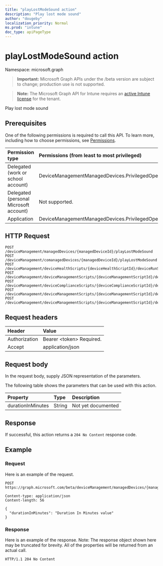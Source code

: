 ```yaml
---
title: "playLostModeSound action"
description: "Play lost mode sound"
author: "dougeby"
localization_priority: Normal
ms.prod: "intune"
doc_type: apiPageType
---
```


# playLostModeSound action

Namespace: microsoft.graph

> **Important:** Microsoft Graph APIs under the /beta version are subject to change; production use is not supported.

> **Note:** The Microsoft Graph API for Intune requires an [active Intune license](https://go.microsoft.com/fwlink/?linkid=839381) for the tenant.

Play lost mode sound

## Prerequisites
One of the following permissions is required to call this API. To learn more, including how to choose permissions, see [Permissions](/graph/permissions-reference).

|Permission type|Permissions (from least to most privileged)|
|:---|:---|
|Delegated (work or school account)|DeviceManagementManagedDevices.PrivilegedOperations.All|
|Delegated (personal Microsoft account)|Not supported.|
|Application|DeviceManagementManagedDevices.PrivilegedOperations.All|

## HTTP Request
<!-- {
  "blockType": "ignored"
}
-->
``` http
POST /deviceManagement/managedDevices/{managedDeviceId}/playLostModeSound
POST /deviceManagement/comanagedDevices/{managedDeviceId}/playLostModeSound
POST /deviceManagement/deviceHealthScripts/{deviceHealthScriptId}/deviceRunStates/{deviceHealthScriptDeviceStateId}/managedDevice/playLostModeSound
POST /deviceManagement/deviceManagementScripts/{deviceManagementScriptId}/deviceRunStates/{deviceManagementScriptDeviceStateId}/managedDevice/playLostModeSound
POST /deviceManagement/deviceComplianceScripts/{deviceComplianceScriptId}/deviceRunStates/{deviceComplianceScriptDeviceStateId}/managedDevice/playLostModeSound
POST /deviceManagement/deviceManagementScripts/{deviceManagementScriptId}/deviceRunStates/{deviceManagementScriptDeviceStateId}/managedDevice/users/{userId}/managedDevices/{managedDeviceId}/playLostModeSound
POST /deviceManagement/deviceManagementScripts/{deviceManagementScriptId}/deviceRunStates/{deviceManagementScriptDeviceStateId}/managedDevice/detectedApps/{detectedAppId}/managedDevices/{managedDeviceId}/playLostModeSound
```

## Request headers
|Header|Value|
|:---|:---|
|Authorization|Bearer &lt;token&gt; Required.|
|Accept|application/json|

## Request body
In the request body, supply JSON representation of the parameters.

The following table shows the parameters that can be used with this action.

|Property|Type|Description|
|:---|:---|:---|
|durationInMinutes|String|Not yet documented|



## Response
If successful, this action returns a `204 No Content` response code.

## Example

### Request
Here is an example of the request.
``` http
POST https://graph.microsoft.com/beta/deviceManagement/managedDevices/{managedDeviceId}/playLostModeSound

Content-type: application/json
Content-length: 56

{
  "durationInMinutes": "Duration In Minutes value"
}
```

### Response
Here is an example of the response. Note: The response object shown here may be truncated for brevity. All of the properties will be returned from an actual call.
``` http
HTTP/1.1 204 No Content
```






